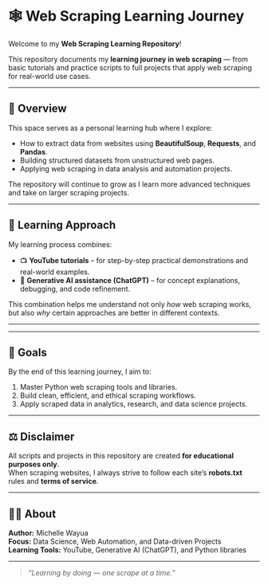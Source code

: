 # 🕸️ Web Scraping Learning Journey

Welcome to my **Web Scraping Learning Repository**!  

This repository documents my **learning journey in web scraping** — from basic tutorials and practice scripts to full projects that apply web scraping for real-world use cases.  

---

## 📘 Overview

This space serves as a personal learning hub where I explore:
- How to extract data from websites using **BeautifulSoup**, **Requests**, and **Pandas**.  
- Building structured datasets from unstructured web pages.  
- Applying web scraping in data analysis and automation projects.

The repository will continue to grow as I learn more advanced techniques and take on larger scraping projects.

---

## 🎯 Learning Approach

My learning process combines:
- 📺 **YouTube tutorials** – for step-by-step practical demonstrations and real-world examples.  
- 🤖 **Generative AI assistance (ChatGPT)** – for concept explanations, debugging, and code refinement.  

This combination helps me understand not only *how* web scraping works, but also *why* certain approaches are better in different contexts.

---


---

## 🚀 Goals

By the end of this learning journey, I aim to:

1. Master Python web scraping tools and libraries.  
2. Build clean, efficient, and ethical scraping workflows.  
3. Apply scraped data in analytics, research, and data science projects.  

---

## ⚖️ Disclaimer

All scripts and projects in this repository are created **for educational purposes only**.  
When scraping websites, I always strive to follow each site’s **robots.txt** rules and **terms of service**.

---

## 👩‍💻 About

**Author:** Michelle Wayua  
**Focus:** Data Science, Web Automation, and Data-driven Projects  
**Learning Tools:** YouTube, Generative AI (ChatGPT), and Python libraries  

---

> _“Learning by doing — one scrape at a time.”_        
